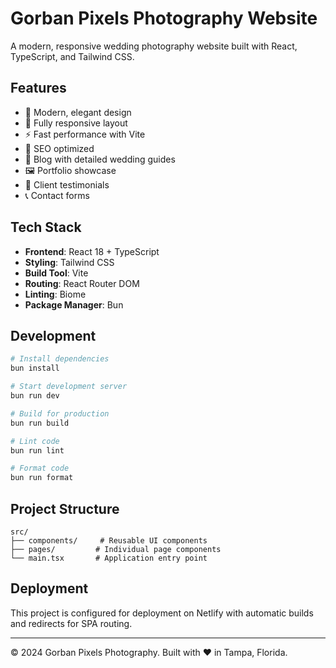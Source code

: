 # Gorban Pixels Photography Website

A modern, responsive wedding photography website built with React, TypeScript, and Tailwind CSS.

## Features

- 🎨 Modern, elegant design
- 📱 Fully responsive layout
- ⚡ Fast performance with Vite
- 🎯 SEO optimized
- 📝 Blog with detailed wedding guides
- 🖼️ Portfolio showcase
- 💬 Client testimonials
- 📞 Contact forms

## Tech Stack

- **Frontend**: React 18 + TypeScript
- **Styling**: Tailwind CSS
- **Build Tool**: Vite
- **Routing**: React Router DOM
- **Linting**: Biome
- **Package Manager**: Bun

## Development

```bash
# Install dependencies
bun install

# Start development server
bun run dev

# Build for production
bun run build

# Lint code
bun run lint

# Format code
bun run format
```

## Project Structure

```
src/
├── components/     # Reusable UI components
├── pages/         # Individual page components
└── main.tsx       # Application entry point
```

## Deployment

This project is configured for deployment on Netlify with automatic builds and redirects for SPA routing.

---

© 2024 Gorban Pixels Photography. Built with ❤️ in Tampa, Florida.
